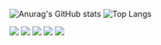 
![Anurag's GitHub stats](https://github-readme-stats.vercel.app/api?username=Yu081197&show_icons=true&theme=radical)
![Top Langs](https://github-readme-stats.vercel.app/api/top-langs/?username=Yu081197&layout=compact&theme=radical)

<img src="https://img.shields.io/badge/Javascirpt-F7DF1E?style=flat-square&logo=Javascript&logoColor=white"/>
<img src="https://img.shields.io/badge/React-61DAFB?style=flat-square&logo=react&logoColor=white"/>

<img src="https://img.shields.io/badge/python-3776AB?style=flat-square&logo=python&logoColor=white"/>
<img src="https://img.shields.io/badge/Figma-F24E1E?style=flat-square&logo=Figma&logoColor=white"/>
<img src="https://img.shields.io/badge/git-F05032?style=flat-square&logo=git&logoColor=white"/>

